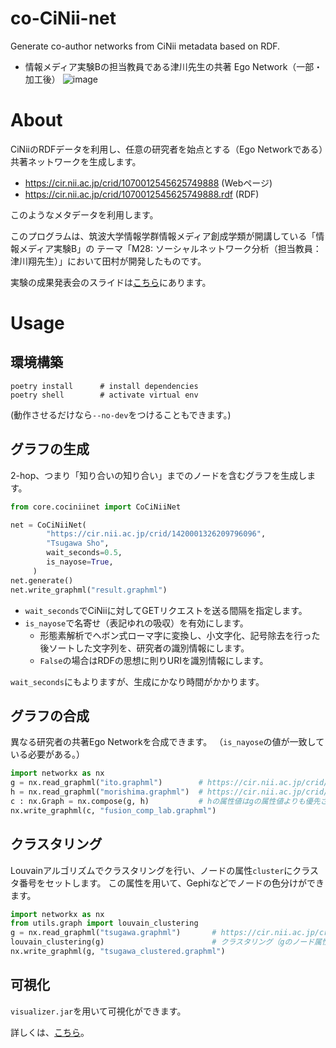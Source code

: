 # co-CiNii-net
Generate co-author networks from CiNii metadata based on RDF.

 - 情報メディア実験Bの担当教員である津川先生の共著 Ego Network（一部・加工後）
![image](https://user-images.githubusercontent.com/40143183/208823654-9a6357a9-5468-4911-80cb-d948adf2e048.png)

# About
CiNiiのRDFデータを利用し、任意の研究者を始点とする（Ego Networkである）共著ネットワークを生成します。

 - https://cir.nii.ac.jp/crid/1070012545625749888       (Webページ)
 - https://cir.nii.ac.jp/crid/1070012545625749888.rdf   (RDF)

このようなメタデータを利用します。

このプログラムは、筑波大学情報学群情報メディア創成学類が開講している「情報メディア実験B」の
テーマ「M28: ソーシャルネットワーク分析（担当教員：津川翔先生）」において田村が開発したものです。

実験の成果発表会のスライドは[こちら](https://github.com/takumi1001/co-CiNii-net/releases/download/v0.8/slides.pdf)にあります。

# Usage
## 環境構築
```
poetry install      # install dependencies
poetry shell        # activate virtual env
```
(動作させるだけなら`--no-dev`をつけることもできます。)

## グラフの生成
2-hop、つまり「知り合いの知り合い」までのノードを含むグラフを生成します。
```python
from core.cociniinet import CoCiNiiNet

net = CoCiNiiNet(
        "https://cir.nii.ac.jp/crid/1420001326209796096",
        "Tsugawa Sho", 
        wait_seconds=0.5,
        is_nayose=True,
     )
net.generate()
net.write_graphml("result.graphml")
```

 - `wait_seconds`でCiNiiに対してGETリクエストを送る間隔を指定します。
 - `is_nayose`で名寄せ（表記ゆれの吸収）を有効にします。
   - 形態素解析でヘボン式ローマ字に変換し、小文字化、記号除去を行った後ソートした文字列を、研究者の識別情報にします。
   - `False`の場合はRDFの思想に則りURIを識別情報にします。

`wait_seconds`にもよりますが、生成にかなり時間がかかります。

## グラフの合成
異なる研究者の共著Ego Networkを合成できます。
（`is_nayose`の値が一致している必要がある。）

```python
import networkx as nx
g = nx.read_graphml("ito.graphml")        # https://cir.nii.ac.jp/crid/1420003854341602816
h = nx.read_graphml("morishima.graphml")  # https://cir.nii.ac.jp/crid/1420845751153905536
c : nx.Graph = nx.compose(g, h)           # hの属性値はgの属性値よりも優先される
nx.write_graphml(c, "fusion_comp_lab.graphml")
```

## クラスタリング
Louvainアルゴリズムでクラスタリングを行い、ノードの属性`cluster`にクラスタ番号をセットします。
この属性を用いて、Gephiなどでノードの色分けができます。
```python
import networkx as nx
from utils.graph import louvain_clustering
g = nx.read_graphml("tsugawa.graphml")       # https://cir.nii.ac.jp/crid/1420001326209796096
louvain_clustering(g)                        # クラスタリング（gのノード属性値が変更される）
nx.write_graphml(g, "tsugawa_clustered.graphml")
```

## 可視化
`visualizer.jar`を用いて可視化ができます。

詳しくは、[こちら](https://github.com/takumi1001/co-CiNii-net/tree/main/visualizer)。
